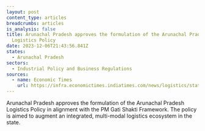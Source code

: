 ```yaml
---
layout: post
content_type: articles
breadcrumbs: articles
is_analysis: false
title: Arunachal Pradesh approves the formulation of the Arunachal Pradesh
  Logistics Policy
date: 2023-12-06T21:43:56.841Z
states:
  - Arunachal Pradesh
sectors:
  - Industrial Policy and Business Regulations
sources:
  - name: Economic Times
    url: https://infra.economictimes.indiatimes.com/news/logistics/state-cabinet-approves-arunachal-pradesh-logistics-policy/105651039
---
```

Arunachal Pradesh approves the formulation of the Arunachal Pradesh Logistics Policy in alignment with the PM Gati Shakti Framework. The policy is aimed to augment an integrated, multi-modal logistics ecosystem in the state.